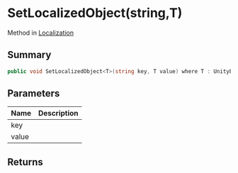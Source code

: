 # SetLocalizedObject(string,T)

Method in [Localization](/api/csharp/yarn.unity.localization.md)

## Summary



```csharp
public void SetLocalizedObject<T>(string key, T value) where T : UnityEngine.Object ;
```

## Parameters

|Name|Description|
|:---|:---|
|key||
|value||

## Returns



